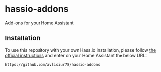 # hassio-addons

Add-ons for your Home Assistant

## Installation

To use this repository with your own Hass.io installation, please follow [the official instructions](https://www.home-assistant.io/hassio/installing_third_party_addons/) and enter on your Home Assistant the below URL:

```txt
https://github.com/avlisiur78/hassio-addons
```

